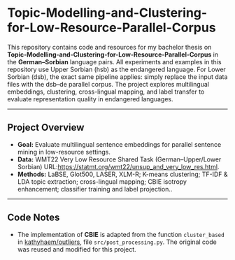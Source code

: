 # Topic-Modelling-and-Clustering-for-Low-Resource-Parallel-Corpus

This repository contains code and resources for my bachelor thesis on **Topic-Modelling-and-Clustering-for-Low-Resource-Parallel-Corpus** in the **German–Sorbian** language pairs.
All experiments and examples in this repository use Upper Sorbian (hsb) as the endangered language.
For Lower Sorbian (dsb), the exact same pipeline applies: simply replace the input data files with the dsb–de parallel corpus.
The project explores multilingual embeddings, clustering, cross-lingual mapping, and label transfer to evaluate representation quality in endangered languages.

---

## Project Overview
- **Goal:** Evaluate multilingual sentence embeddings for parallel sentence mining in low-resource settings.  
- **Data:** WMT22 Very Low Resource Shared Task (German–Upper/Lower Sorbian) URL:https://statmt.org/wmt22/unsup_and_very_low_res.html.  
- **Methods:** LaBSE, Glot500, LASER, XLM-R; K-means clustering; TF-IDF & LDA topic extraction; cross-lingual mapping; CBIE isotropy enhancement; classifier training and label projection..  

---
## Code Notes
- The implementation of **CBIE** is adapted from the function `cluster_based` in  [kathyhaem/outliers](https://github.com/kathyhaem/outliers), file `src/post_processing.py`. The original code was reused and modified for this project.
